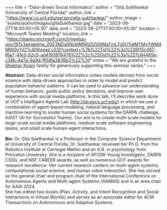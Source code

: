 +++
title = "Data-driven Social Informatics"
author = "Gita Sukthankar (University of Central Florida)"
author_link = "https://www.cs.ucf.edu/person/gita-sukthankar/"
author_image = "assets/authorImages/gitaSukthankar.jpg"
date = "2023-06-27T16:00:00+05:30"
date_end = "2023-06-27T17:00:00+05:30"
location = "Microsoft Teams Meeting"
location_link = "https://teams.microsoft.com/l/meetup-join/19%3ameeting_ZGE3NDg5NzktMWQ0Zi00MzFmLTg5OTgtMTMyYWM4MWQyYjI2%40thread.v2/0?context=%7b%22Tid%22%3a%226f15cd97-f6a7-41e3-b2c5-ad4193976476%22%2c%22Oid%22%3a%227c84465e-c38b-4d7a-9a9d-ff0dfa3638b3%22%7d"
notes = "We are grateful to the <a href = "https://www.accel.com/people/shekhar-kirani" target= "_blank">Shekhar Kirani</a> family for generously supporting this seminar series."
+++

<b>Abstract:</b>
Data-driven social informatics unites models derived from social science with data-driven approaches in order to model 
and predict population behavior patterns.  It can be used to advance our understanding of human behavior, guide public 
policy decisions, and improve user experience with social media platforms.  In this talk, I'll describe work done at 
UCF's Intelligent Agents Lab (http://ial.eecs.ucf.edu/) in which we use a combination of agent-based modeling, natural 
language processing, and machine-learning to model human social systems for the DARPA challenge, ASIST (AI for 
Successful Teams). Our aim is to create multi-scale models for large-scale social media platforms, medium scale 
software engineering teams, and small scale human-agent interactions. 
<br><br>
<b>Bio:</b>
Dr. Gita Sukthankar is a Professor in the Computer Science Department at University of Central Florida. Dr. 
Sukthankar received her Ph.D. from the Robotics Institute at Carnegie Mellon and an A.B. in psychology from 
Princeton University. She is a recipient of AFOSR Young Investigator, DARPA CSSG, and NSF CAREER awards, as well 
as numerous UCF awards for research excellence.  Her current research centers on multi-agent systems, computational 
social science, and human-robot interaction. She has served as the general chair and program chair of the 
International Conference on Autonomous Agents and Multi-agent Systems (AAMAS) and is an area chair for AAAI 2024.  
She has edited two books (Plan, Activity, and Intent Recognition and Social Interactions in Virtual Worlds) and serves 
as an associate editor for ACM Transactions on Autonomous and Adaptive Systems. 
